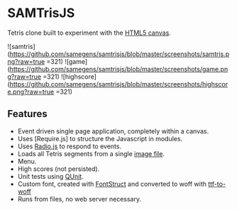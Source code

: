 # SAMTrisJS
Tetris clone built to experiment with the [HTML5 canvas](https://www.w3schools.com/html/html5_canvas.asp).

![samtris](https://github.com/samegens/samtrisjs/blob/master/screenshots/samtris.png?raw=true =321) ![game](https://github.com/samegens/samtrisjs/blob/master/screenshots/game.png?raw=true =321) ![highscore](https://github.com/samegens/samtrisjs/blob/master/screenshots/highscore.png?raw=true =321)

## Features

- Event driven single page application, completely within a canvas.
- Uses [Require.js] to structure the Javascript in modules.
- Uses [Radio.js](http://radio.uxder.com/) to respond to events.
- Loads all Tetris segments from a single [image file](https://github.com/samegens/samtrisjs/blob/master/img/blocks.png?raw=true).
- Menu.
- High scores (not persisted).
- Unit tests using [QUnit](https://qunitjs.com/).
- Custom font, created with [FontStruct](http://fontstruct.com/) and converted to woff with [ttf-to-woff](http://everythingfonts.com/ttf-to-woff)
- Runs from files, no web server necessary.

